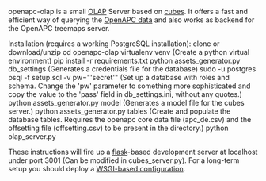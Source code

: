openapc-olap is a small [OLAP](https://en.wikipedia.org/wiki/Online_analytical_processing) Server based on [cubes](http://cubes.databrewery.org/). It offers a fast and efficient way of querying the [OpenAPC data](https://github.com/OpenAPC/openapc-de) and also works as backend for the OpenAPC treemaps server.

Installation (requires a working PostgreSQL installation):
    clone or download/unzip
    cd openapc-olap
    virtualenv venv (Create a python virtual environment)
    pip install -r requirements.txt
    python assets_generator.py db_settings (Generates a credentials file for the database)
    sudo -u postgres psql -f setup.sql -v pw="'secret'" (Set up a database with roles and schema. Change the 'pw' parameter to something more sophisticated and copy the value to the 'pass' field in db_settings.ini, without any quotes.)
    python assets_generator.py model (Generates a model file for the cubes server.)
    python assets_generator.py tables (Create and populate the database tables. Requires the openapc core data file (apc_de.csv) and the offsetting file (offsetting.csv) to be present in the directory.)
    python olap_server.py

These instructions will fire up a [flask](http://flask.pocoo.org/)-based development server at localhost under port 3001 (Can be modified in cubes_server.py). For a long-term setup you should deploy a [WSGI-based configuration](https://pythonhosted.org/cubes/deployment.html).
